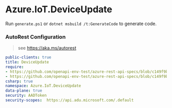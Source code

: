 # Azure.IoT.DeviceUpdate

Run `generate.ps1` or `dotnet msbuild /t:GenerateCode` to generate code.

### AutoRest Configuration
> see https://aka.ms/autorest

``` yaml
public-clients: true
title: DeviceUpdate
require:
- https://github.com/openapi-env-test/azure-rest-api-specs/blob/c149f9b0ccd10e2dce57f3d7a9b6bb022c9e7c8f/specification/deviceupdate/data-plane/readme.md
- https://github.com/openapi-env-test/azure-rest-api-specs/blob/c149f9b0ccd10e2dce57f3d7a9b6bb022c9e7c8f/specification/deviceupdate/data-plane/readme.csharp.md
csharp: true
namespace: Azure.IoT.DeviceUpdate
data-plane: true
security: AADToken
security-scopes:  https://api.adu.microsoft.com/.default
```
